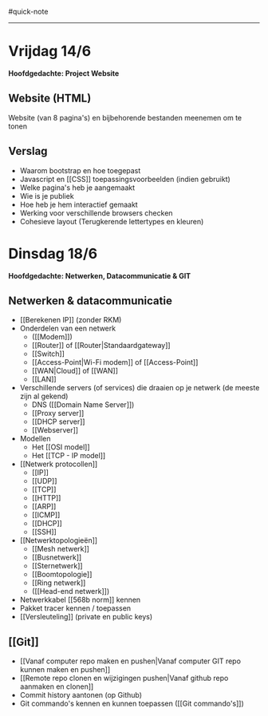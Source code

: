 
#quick-note

---
# Vrijdag 14/6
**Hoofdgedachte: Project Website**

## Website (HTML)
Website (van 8 pagina's) en bijbehorende bestanden meenemen om te tonen

## Verslag 
* Waarom bootstrap en hoe toegepast
* Javascript en [[CSS]] toepassingsvoorbeelden (indien gebruikt)
* Welke pagina's heb je aangemaakt
* Wie is je publiek
* Hoe heb je hem interactief gemaakt
* Werking voor verschillende browsers checken
* Cohesieve layout (Terugkerende lettertypes en kleuren)

# Dinsdag 18/6
**Hoofdgedachte: Netwerken, Datacommunicatie & GIT**

## Netwerken & datacommunicatie
* [[Berekenen IP]] (zonder RKM)
* Onderdelen van een netwerk
	* ([[Modem]])
	* [[Router]] of [[Router|Standaardgateway]]
	* [[Switch]]
	* [[Access-Point|Wi-Fi modem]] of [[Access-Point]]
	* [[WAN|Cloud]] of [[WAN]]
	* [[LAN]]
* Verschillende servers (of services) die draaien op je netwerk (de meeste zijn al gekend)
	* DNS ([[Domain Name Server]])
	* [[Proxy server]]
	* [[DHCP server]]
	* [[Webserver]]
* Modellen
	* Het [[OSI model]]
	* Het [[TCP - IP model]]
* [[Netwerk protocollen]]
	* [[IP]]
	* [[UDP]]
	* [[TCP]]
	* [[HTTP]]
	* [[ARP]]
	* [[ICMP]]
	* [[DHCP]]
	* [[SSH]]
* [[Netwerktopologieën]]
	* [[Mesh netwerk]]
	* [[Busnetwerk]]
	* [[Sternetwerk]]
	* [[Boomtopologie]]
	* [[Ring netwerk]]
	* ([[Head-end netwerk]])
* Netwerkkabel [[568b norm]] kennen
* Pakket tracer kennen / toepassen
* [[Versleuteling]] (private en public keys)
## [[Git]]
* [[Vanaf computer repo maken en pushen|Vanaf computer GIT repo kunnen maken en pushen]] 
* [[Remote repo clonen en wijzigingen pushen|Vanaf github repo aanmaken en clonen]]
* Commit history aantonen (op Github)
* Git commando's kennen en kunnen toepassen ([[Git commando's]])